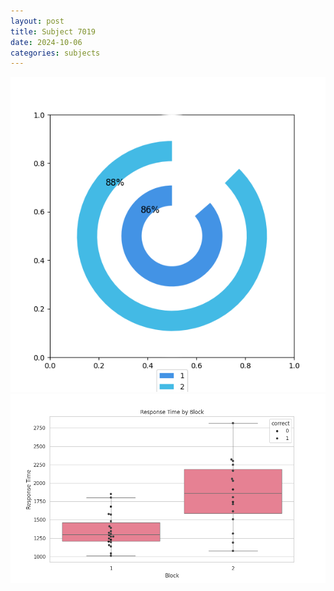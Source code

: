 ```yaml
---
layout: post
title: Subject 7019
date: 2024-10-06
categories: subjects
---
```


![](data/7019/run-3/7019__acc_test.png)
![](data/7019/run-3/7019_rt.png)
